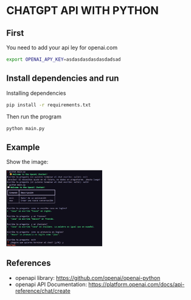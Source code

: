 # CHATGPT API WITH PYTHON

## First
You need to add your api ley for openai.com
```bash
export OPENAI_APY_KEY=asdasdasdasdasdadsad
```

## Install dependencies and run

Installing dependencies
```bash
pip install -r requirements.txt
```

Then run the program
```bash
python main.py
```

## Example
Show the image:

<img src="docs/example_spanish.png" alt="Example of the terminal prmopt" width="50%" title="Terminal example">


## References

- openapi library: https://github.com/openai/openai-python
- openapi API Documentation: https://platform.openai.com/docs/api-reference/chat/create 